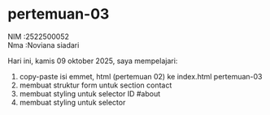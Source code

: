# pertemuan-03

NIM :2522500052<br>
Nma :Noviana siadari<br>

Hari ini, kamis 09 oktober 2025, saya mempelajari:
<ol>
<li>copy-paste isi emmet, html (pertemuan 02) ke index.html pertemuan-03</li>
<li>membuat struktur form untuk section contact</li>
<li>membuat styling untuk selector ID #about</li>
<li>membuat styling untuk selector
